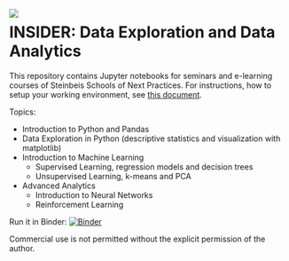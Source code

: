 <img style="float:left;" src="images/snext-logo.png"/> <h1>INSIDER: Data Exploration and Data Analytics</h1>

This repository contains Jupyter notebooks for seminars and e-learning courses of Steinbeis Schools of Next Practices.
For instructions, how to setup your working environment, see [this document](https://github.com/steinbeis-next/disd_python-datascience-intro/blob/master/SetupEnvironment.ipynb).

Topics:
- Introduction to Python and Pandas
- Data Exploration in Python (descriptive statistics and visualization with matplotlib)
- Introduction to Machine Learning
  * Supervised Learning, regression models and decision trees
  * Unsupervised Learning, k-means and PCA
- Advanced Analytics
  * Introduction to Neural Networks
  * Reinforcement Learning

Run it in Binder: [![Binder](https://mybinder.org/badge_logo.svg)](https://mybinder.org/v2/gh/steinbeis-next/dataexp_exploration-analytics/main)

Commercial use is not permitted without the explicit permission of the author.
